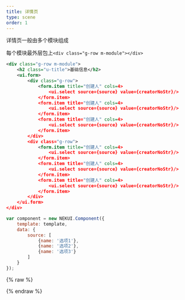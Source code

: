 ```yaml
---
title: 详情页
type: scene
order: 1
---
```


详情页一般由多个模块组成

每个模块最外层包上`<div class="g-row m-module"></div>`

<!-- demo_start -->
<div class="m-example"></div>

```xml
<div class="g-row m-module">
	<h2 class="u-title">基础信息</h2>
	<ui.form>
	    <div class="g-row">
	        <form.item title="创建人" cols=4>
	            <ui.select source={source} value={creatorNoStr}/>
	        </form.item>
	        <form.item title="创建人" cols=4>
	            <ui.select source={source} value={creatorNoStr}/>
	        </form.item>
	        <form.item title="创建人" cols=4>
	            <ui.select source={source} value={creatorNoStr}/>
	        </form.item>
	    </div>
	    <div class="g-row">
	        <form.item title="创建人" cols=4>
	            <ui.select source={source} value={creatorNoStr}/>
	        </form.item>
	        <form.item title="创建人" cols=4>
	            <ui.select source={source} value={creatorNoStr}/>
	        </form.item>
	        <form.item title="创建人" cols=4>
	            <ui.select source={source} value={creatorNoStr}/>
	        </form.item>
	    </div>
	</ui.form>
</div>
```

```javascript
var component = new NEKUI.Component({
    template: template,
    data: {
        source: [
            {name: '选项1'},
            {name: '选项2'},
            {name: '选项3'}
        ]
    }
});
```
<!-- demo_end -->

{% raw %}
<script>
var index = 0;

    (function(index) {
      var template = NEKUI._.multiline(function(){/*
      
<div class="g-row m-module">
	<h2 class="u-title">基础信息</h2>
	<ui.form>
	    <div class="g-row">
	        <form.item title="创建人" cols=4>
	            <ui.select source={source} value={creatorNoStr}/>
	        </form.item>
	        <form.item title="创建人" cols=4>
	            <ui.select source={source} value={creatorNoStr}/>
	        </form.item>
	        <form.item title="创建人" cols=4>
	            <ui.select source={source} value={creatorNoStr}/>
	        </form.item>
	    </div>
	    <div class="g-row">
	        <form.item title="创建人" cols=4>
	            <ui.select source={source} value={creatorNoStr}/>
	        </form.item>
	        <form.item title="创建人" cols=4>
	            <ui.select source={source} value={creatorNoStr}/>
	        </form.item>
	        <form.item title="创建人" cols=4>
	            <ui.select source={source} value={creatorNoStr}/>
	        </form.item>
	    </div>
	</ui.form>
</div>

      */});
      
var component = new NEKUI.Component({
    template: template,
    data: {
        source: [
            {name: '选项1'},
            {name: '选项2'},
            {name: '选项3'}
        ]
    }
});

      component.$inject(document.querySelectorAll('.m-example')[index]);
    })(index++);
    
</script>
{% endraw %}